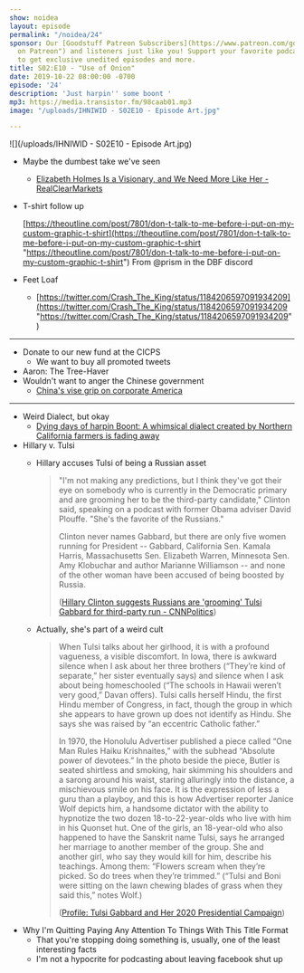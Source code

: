 ```yaml
---
show: noidea
layout: episode
permalink: "/noidea/24"
sponsor: Our [Goodstuff Patreon Subscribers](https://www.patreon.com/goodstuff "Goodstuff
  on Patreon") and listeners just like you! Support your favorite podcasts directly
  to get exclusive unedited episodes and more.
title: S02:E10 - "Use of Onion"
date: 2019-10-22 08:00:00 -0700
episode: '24'
description: 'Just harpin'' some boont '
mp3: https://media.transistor.fm/98caab01.mp3
image: "/uploads/IHNIWID - S02E10 - Episode Art.jpg"

---
```

![](/uploads/IHNIWID - S02E10 - Episode Art.jpg)

* Maybe the dumbest take we've seen
  * [Elizabeth Holmes Is a Visionary, and We Need More Like Her - RealClearMarkets](https://www.realclearmarkets.com/articles/2019/10/14/elizabeth_holmes_is_a_visionary_and_we_need_more_like_her_103946.html)
* T-shirt follow up

  [https://theoutline.com/post/7801/don-t-talk-to-me-before-i-put-on-my-custom-graphic-t-shirt](https://theoutline.com/post/7801/don-t-talk-to-me-before-i-put-on-my-custom-graphic-t-shirt "https://theoutline.com/post/7801/don-t-talk-to-me-before-i-put-on-my-custom-graphic-t-shirt") From @prism in the DBF discord
* Feet Loaf
  * [https://twitter.com/Crash_The_King/status/1184206597091934209](https://twitter.com/Crash_The_King/status/1184206597091934209 "https://twitter.com/Crash_The_King/status/1184206597091934209")

***

* Donate to our new fund at the CICPS
  * We want to buy all promoted tweets
* Aaron: The Tree-Haver
* Wouldn't want to anger the Chinese government
  * [China's vise grip on corporate America](https://www.axios.com/china-nba-corporate-america-hong-kong-protests-cf9af430-4f8f-4968-aca3-c4b90fb5b2d1.html)

***

* Weird Dialect, but okay
  * [Dying days of harpin Boont: A whimsical dialect created by Northern California farmers is fading away](https://www.californiasun.co/stories/dying-days-of-harpin-boont-a-whimsical-lingo-created-by-northern-california-farmers-is-fading-away/)
* Hillary v. Tulsi
  * Hillary accuses Tulsi of being a Russian asset

    > "I'm not making any predictions, but I think they've got their eye on somebody who is currently in the Democratic primary and are grooming her to be the third-party candidate," Clinton said, speaking on a podcast with former Obama adviser David Plouffe. "She's the favorite of the Russians."
    >
    > Clinton never names Gabbard, but there are only five women running for President -- Gabbard, California Sen. Kamala Harris, Massachusetts Sen. Elizabeth Warren, Minnesota Sen. Amy Klobuchar and author Marianne Williamson -- and none of the other woman have been accused of being boosted by Russia.
    >
    > ([Hillary Clinton suggests Russians are 'grooming' Tulsi Gabbard for third-party run - CNNPolitics](https://www.cnn.com/2019/10/18/politics/hillary-clinton-tulsi-gabbard/index.html))
  * Actually, she's part of a weird cult

    > When Tulsi talks about her girlhood, it is with a profound vagueness, a visible discomfort. In Iowa, there is awkward silence when I ask about her three brothers (“They’re kind of separate,” her sister eventually says) and silence when I ask about being homeschooled (“The schools in Hawaii weren’t very good,” Davan offers). Tulsi calls herself Hindu, the first Hindu member of Congress, in fact, though the group in which she appears to have grown up does not identify as Hindu. She says she was raised by “an eccentric Catholic father.”
    >
    > In 1970, the Honolulu Advertiser published a piece called “One Man Rules Haiku Krishnaites,” with the subhead “Absolute power of devotees.” In the photo beside the piece, Butler is seated shirtless and smoking, hair skimming his shoulders and a sarong around his waist, staring alluringly into the distance, a mischievous smile on his face. It is the expression of less a guru than a playboy, and this is how Advertiser reporter Janice Wolf depicts him, a handsome dictator with the ability to hypnotize the two dozen 18-to-22-year-olds who live with him in his Quonset hut. One of the girls, an 18-year-old who also happened to have the Sanskrit name Tulsi, says he arranged her marriage to another member of the group. She and another girl, who say they would kill for him, describe his teachings. Among them: “Flowers scream when they’re picked. So do trees when they’re trimmed.” (“Tulsi and Boni were sitting on the lawn chewing blades of grass when they said this,” notes Wolf.)
    >
    > ([Profile: Tulsi Gabbard and Her 2020 Presidential Campaign](http://nymag.com/intelligencer/2019/06/tulsi-gabbard-2020-presidential-campaign.html))
* Why I'm Quitting Paying Any Attention To Things With This Title Format
  * That you're stopping doing something is, usually, one of the least interesting facts
  * I'm not a hypocrite for podcasting about leaving facebook shut up